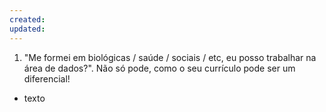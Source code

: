 ```yaml
---
created: 
updated:
---
```

1. "Me formei em biológicas / saúde / sociais / etc, eu posso trabalhar na área de dados?". Não só pode, como o seu currículo pode ser um diferencial! 

- texto 